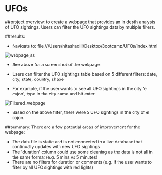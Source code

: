 # UFOs

##project overview: 
to create a webpage that provides an in depth analysis of UFO sightings. Users can filter the UFO sightings data by multiple filters. 

##results: 
- Navigate to: file:///Users/nitashagill/Desktop/Bootcamp/UFOs/index.html

![webpage_ss](https://user-images.githubusercontent.com/113721712/221436963-bdb623d7-ff37-4cb7-b375-e65c2cb55574.png)
- See above for a screenshot of the webpage 

- Users can filter the UFO sightings table based on 5 different filters: date, city, state, country, shape 
- For example, if the user wants to see all UFO sightings in the city 'el cajon', type in the city name and hit enter

![Filtered_webpage](https://user-images.githubusercontent.com/113721712/221437105-ca35a0b5-f402-495e-885b-2d1284271279.png)
- Based on the above filter, there were 5 UFO sightings in the city of el cajon. 

##summary: 
There are a few potential areas of improvement for the webpage: 
- The data file is static and is not connected to a live database that continually updates with new UFO sightings 
- The 'duration' column could use some cleaning as the data is not all in the same format (e.g. 5 mins vs 5 minutes) 
- There are no filters for duration or comments (e.g. if the user wants to filter by all UFO sightings with red lights) 
